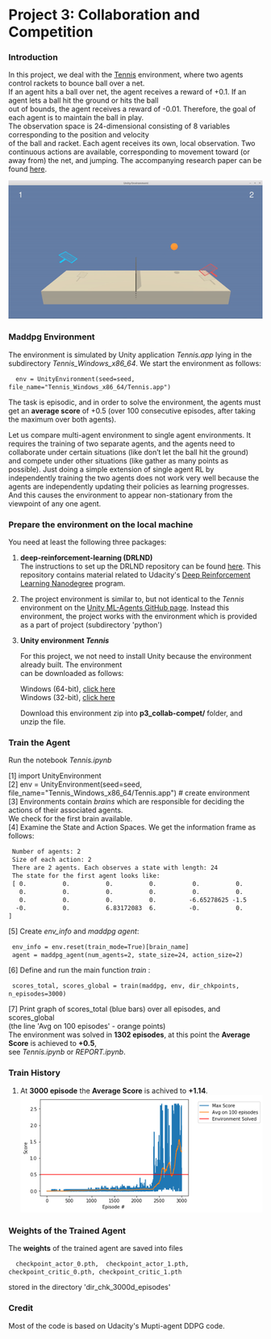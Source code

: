 
[//]: # (Image References)
[image1]:Tennis.gif  "Trained Agent"
[image2]:plot_3000episodes.png "Plot_3000"


# Project 3: Collaboration and Competition

### Introduction

In this project, we deal with the [Tennis](https://github.com/Unity-Technologies/ml-agents/blob/master/docs/Learning-Environment-Examples.md#tennis) environment, where two agents control rackets to bounce ball over a net.     
If an agent hits a ball over net, the agent receives a reward of +0.1. If an agent lets a ball hit the ground or hits the ball   
out of bounds, the agent receives a reward of -0.01. Therefore, the goal of each agent is to maintain the ball in play.    
The observation space is 24-dimensional consisting of 8 variables corresponding to the position and velocity  
of the ball and racket. Each agent receives its own, local observation. Two continuous actions are available, corresponding 
to movement toward (or away from) the net, and jumping. The accompanying research paper can be found [here](https://arxiv.org/pdf/1706.02275.pdf).

![Trained Agent][image1]


### Maddpg Environment

The environment is simulated by Unity application _Tennis.app_ lying in the subdirectory _Tennis_Windows_x86_64_.
We start the environment as follows:

      env = UnityEnvironment(seed=seed, file_name="Tennis_Windows_x86_64/Tennis.app")
      
The task is episodic, and in order to solve the environment, the agents must get an **average score** of +0.5 
(over 100 consecutive episodes, after taking the maximum over both agents).       

Let us compare multi-agent environment to single agent environments. It requires the training of two separate agents, 
and the agents need to collaborate under certain situations (like don’t let the ball hit the ground) 
and compete under other situations (like gather as many points as possible). Just doing a simple extension 
of single agent RL by independently training the two agents does not work very well because the agents 
are independently updating their policies as learning progresses. And this causes the environment to appear 
non-stationary from the viewpoint of any one agent. 

### Prepare the environment on the local machine

You need at least the following three packages:

1. **deep-reinforcement-learning  (DRLND)**        
   The instructions to set up the DRLND repository can be found [here](https://github.com/udacity/deep-reinforcement-learning#dependencies). 
   This repository contains material related to Udacity's [Deep Reinforcement Learning Nanodegree](https://www.udacity.com/course/deep-reinforcement-learning-nanodegree--nd893) program.

2. The project environment is similar to, but not identical to the _Tennis_ environment on the 
   [Unity ML-Agents GitHub page](https://github.com/Unity-Technologies/ml-agents/blob/master/docs/Learning-Environment-Examples.md).
   Instead this environment, the project works with the environment which is provided as a part of project
   (subdirectory 'python') 


3. **Unity environment _Tennis_**

    For this project, we not need to install Unity because the environment already built. The environment     
    can be downloaded as follows:

   Windows (64-bit), [click here](https://s3-us-west-1.amazonaws.com/udacity-drlnd/P3/Tennis/Tennis_Windows_x86_64.zip)    
   Windows (32-bit), [click here](https://s3-us-west-1.amazonaws.com/udacity-drlnd/P3/Tennis/Tennis_Windows_x86.zip)     

   Download this environment zip into  **p3_collab-compet/** folder, and unzip the file.

### Train the Agent

   Run the notebook _Tennis.ipynb_
   
   [1] import UnityEnvironment    
   [2] env = UnityEnvironment(seed=seed, file_name="Tennis_Windows_x86_64/Tennis.app")   # create environment        
   [3] Environments contain _brains_ which are responsible for deciding the actions of their associated agents.     
       We check for the first brain available.      
   [4] Examine the State and Action Spaces. We get the information frame as follows:   
       
     Number of agents: 2   
     Size of each action: 2   
     There are 2 agents. Each observes a state with length: 24    
     The state for the first agent looks like: 
     [ 0.          0.          0.          0.          0.          0.     
       0.          0.          0.          0.          0.          0.   
       0.          0.          0.          0.         -6.65278625 -1.5   
      -0.          0.          6.83172083  6.         -0.          0.        ]     
   
   [5]  Create _env_info_ and _maddpg agent_:

     env_info = env.reset(train_mode=True)[brain_name]      
     agent = maddpg_agent(num_agents=2, state_size=24, action_size=2)   

   [6]  Define and run the main function _train_ :
   
     scores_total, scores_global = train(maddpg, env, dir_chkpoints, n_episodes=3000)  
      
   [7]  Print graph of scores_total (blue bars) over all episodes, and  scores_global  
        (the line 'Avg on 100 episodes' - orange points)    
        The environment was solved in **1302 episodes**,  at this point the **Average Score** is achieved to **+0.5**,    
        see _Tennis.ipynb_ or _REPORT.ipynb_.   
        
        
### Train History

1. At **3000 episode** the **Average Score** is achived to **+1.14**.  
![Plot_3000][image2]


        
### Weights of the Trained Agent
  
  The **weights** of the trained agent are saved into files       
  
      checkpoint_actor_0.pth,  checkpoint_actor_1.pth,  checkpoint_critic_0.pth, checkpoint_critic_1.pth  
              
  stored in the directory 'dir_chk_3000d_episodes'

     
### Credit

Most of the code is based on Udacity's Mupti-agent DDPG code.
